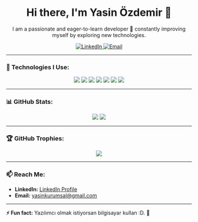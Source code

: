 <!-- Profil Başlığı ve Açıklama -->
<h1 align="center">Hi there, I'm Yasin Özdemir 👋</h1>
<p align="center">
  I am a passionate and eager-to-learn developer 🌟 constantly improving myself by exploring new technologies.
</p>

<!-- Sosyal Medya Linkleri -->
<p align="center">
  <a href="https://www.linkedin.com/in/ozdmrysn/" target="_blank">
    <img alt="LinkedIn" src="https://img.shields.io/badge/LinkedIn-0A66C2?style=flat-square&logo=linkedin&logoColor=white" />
  </a>
  <a href="mailto:yasinkurumsal@gmail.com" target="_blank">
    <img alt="Email" src="https://img.shields.io/badge/Email-D14836?style=flat-square&logo=gmail&logoColor=white" />
  </a>
</p>

---

### 🚀 Technologies I Use:
<div align="center">
  <img src="https://img.shields.io/badge/HTML5-E34F26?style=flat-square&logo=html5&logoColor=white" />
  <img src="https://img.shields.io/badge/CSS3-1572B6?style=flat-square&logo=css3&logoColor=white" />
  <img src="https://img.shields.io/badge/JavaScript-323330?style=flat-square&logo=javascript&logoColor=F7DF1E" />
  <img src="https://img.shields.io/badge/Bootstrap-563D7C?style=flat-square&logo=bootstrap&logoColor=white" />
  <img src="https://img.shields.io/badge/Python-3776AB?style=flat-square&logo=python&logoColor=white" />
  <img src="https://img.shields.io/badge/Django-092E20?style=flat-square&logo=django&logoColor=white" />
  <img src="https://img.shields.io/badge/jQuery-0769AD?style=flat-square&logo=jquery&logoColor=white" />
</div>

---

### 📊 GitHub Stats:
<div align="center">
  <img src="https://github-readme-stats.vercel.app/api?username=ozdmrysn&show_icons=true&theme=radical" />
  <img src="https://github-readme-stats.vercel.app/api/top-langs/?username=ozdmrysn&layout=compact&theme=radical" />
</div>

---

### 🏆 GitHub Trophies:
<p align="center">
  <img src="https://github-profile-trophy.vercel.app/?username=ozdmrysn&theme=onedark&no-bg=true" />
</p>

---


### 📫 Reach Me:
- **LinkedIn:** [LinkedIn Profile](https://www.linkedin.com/in/ozdmrysn/)
- **Email:** yasinkurumsal@gmail.com

---

**⚡ Fun fact:** Yazılımcı olmak istiyorsan bilgisayar kullan :D. 🚀
